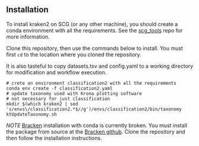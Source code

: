 ## Installation 
To install kraken2 on SCG (or any other machine), you should create a conda environment with all the requirements. See the [scg_tools](https://github.com/bhattlab/scg_tools#setting-up-your-environment-with-conda) repo for more information. 

Clone this repository, then use the commands below to install. You must first `cd` to the location where you cloned the repository.

It is also tasteful to copy datasets.tsv and config.yaml to a working directory for modification and workflow execution.
```
# crete an environment classification2 with all the requirements
conda env create -f classification2.yaml
# update taxonomy used with Krona plotting software
# not necessary for just classification
mkdir $(which kraken2 | sed 's/envs\/classification2.*$//g')/envs/classification2/bin/taxonomy
ktUpdateTaxonomy.sh 
```

*NOTE* [Bracken](downstream_plotting.md) installation with conda is currently broken. You must install the package from source at the [Bracken github](https://github.com/jenniferlu717/Bracken/). Clone the repository and then follow the installation instructions. 
